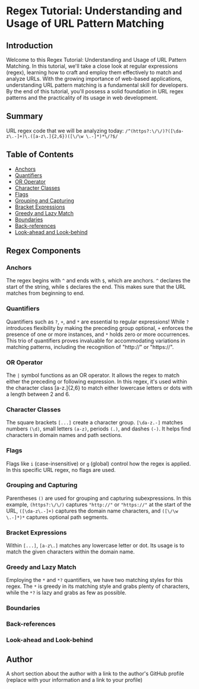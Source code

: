 # Regex Tutorial: Understanding and Usage of URL Pattern Matching

## Introduction
Welcome to this Regex Tutorial: Understanding and Usage of URL Pattern Matching.
In this tutorial, we'll take a close look at regular expressions (regex), learning how to craft and employ them effectively to match and analyze URLs. With the growing importance of web-based applications, understanding URL pattern matching is a fundamental skill for developers. By the end of this tutorial, you'll possess a solid foundation in URL regex patterns and the practicality of its usage in web development. 

## Summary

URL regex code that we will be analyzing today: 
`/^(https?:\/\/)?([\da-z\.-]+)\.([a-z\.]{2,6})([\/\w \.-]*)*\/?$/`

## Table of Contents

- [Anchors](#anchors)
- [Quantifiers](#quantifiers)
- [OR Operator](#or-operator)
- [Character Classes](#character-classes)
- [Flags](#flags)
- [Grouping and Capturing](#grouping-and-capturing)
- [Bracket Expressions](#bracket-expressions)
- [Greedy and Lazy Match](#greedy-and-lazy-match)
- [Boundaries](#boundaries)
- [Back-references](#back-references)
- [Look-ahead and Look-behind](#look-ahead-and-look-behind)

## Regex Components

### Anchors

The regex begins with `^` and ends with `$`, which are anchors. `^` declares the start of the string, while `$` declares the end. This makes sure that the URL matches from beginning to end.

### Quantifiers

Quantifiers such as `?`, `+`, and `*` are essential to regular expressions! While `?` introduces flexibility by making the preceding group optional, `+` enforces the presence of one or more instances, and `*` holds zero or more occurrences. This trio of quantifiers proves invaluable for accommodating variations in matching patterns, including the recognition of "http://" or "https://".

### OR Operator

 The `|` symbol functions as an OR operator. It allows the regex to match either the preceding or following expression. In this regex, it's used within the character class [a-z\.]{2,6} to match either lowercase letters or dots with a length between 2 and 6.

### Character Classes

The square brackets `[...]` create a character group. `[\da-z.-]` matches numbers `(\d)`, small letters `(a-z)`, periods `(.)`, and dashes `(-)`. It helps find characters in domain names and path sections.

### Flags

Flags like `i` (case-insensitive) or `g` (global) control how the regex is applied. In this specific URL regex, no flags are used.

### Grouping and Capturing

Parentheses `()` are used for grouping and capturing subexpressions. In this example, `(https?:\/\/)` captures `"http://"` or `"https://"` at the start of the URL, `([\da-z\.-]+)` captures the domain name characters, and `([\/\w \.-]*)*` captures optional path segments.

### Bracket Expressions

Within `[...]`, `[a-z\.]` matches any lowercase letter or dot. Its usage is to match the given characters within the domain name.

### Greedy and Lazy Match

Employing the `*` and `*?` quantifiers, we have two matching styles for this regex. The `*` is greedy in its matching style and grabs plenty of characters, while the `*?` is lazy and grabs as few as possible.

### Boundaries



### Back-references

### Look-ahead and Look-behind

## Author

A short section about the author with a link to the author's GitHub profile (replace with your information and a link to your profile)
